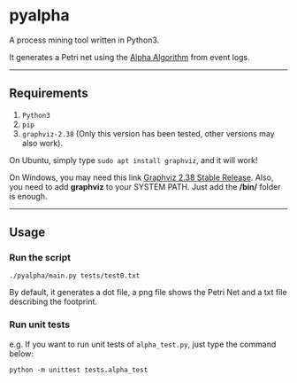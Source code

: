 # pyalpha
A process mining tool written in Python3.  

It generates a Petri net using the [Alpha Algorithm](https://en.wikipedia.org/wiki/Alpha_algorithm) from event logs.

---
## Requirements
1. `Python3`
2. `pip`
3. `graphviz-2.38` (Only this version has been tested, other versions may also work).

On Ubuntu, simply type `sudo apt install graphviz`, and it will work!

On Windows, you may need this link [Graphviz 2.38 Stable Release](https://graphviz.gitlab.io/_pages/Download/windows/graphviz-2.38.msi). Also, you need to add **graphviz** to your SYSTEM PATH. Just add the **/bin/** folder is enough.

---

## Usage
### Run the script
```
./pyalpha/main.py tests/test0.txt
```
By default, it generates a dot file, a png file shows the Petri Net and a txt file describing the footprint.

### Run unit tests
e.g. If you want to run unit tests of `alpha_test.py`, just type the command below:  
```
python -m unittest tests.alpha_test
```
